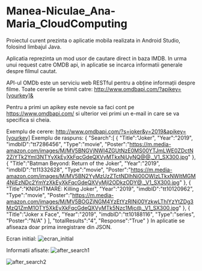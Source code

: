 # Manea-Niculae_Ana-Maria_CloudComputing

  Proiectul curent prezinta o aplicatie mobila realizata in Android Studio, folosind limbajul Java.

  Aplicatia reprezinta un mod usor de cautare direct in baza IMDB. In urma unui request catre OMDB api, in aplicatie se incarca informatii generale despre filmul cautat.
  
API-ul OMDb este un serviciu web RESTful pentru a obține informații despre filme.
Toate cererile se trimit catre: http://www.omdbapi.com/?apikey=[yourkey]&

Pentru a primi un apikey este nevoie sa faci cont pe https://www.omdbapi.com/ si ulterior vei primi un e-mail in care se va specifica si cheia.

Exemplu de cerere: http://www.omdbapi.com/?s=joker&y=2019&apikey=[yourkey]
Exemplu de raspuns: 
          {
          "Search":[
          {
          "Title":"Joker",
          "Year":"2019",
          "imdbID":"tt7286456",
          "Type":"movie",
          "Poster":"https://m.media-amazon.com/images/M/MV5BNGVjNWI4ZGUtNzE0MS00YTJmLWE0ZDctN2ZiYTk2YmI3NTYyXkEyXkFqcGdeQXVyMTkxNjUyNQ@@._V1_SX300.jpg"
          },
          {
          "Title":"Batman Beyond: Return of the Joker",
          "Year":"2019",
          "imdbID":"tt11332628",
          "Type":"movie",
          "Poster":"https://m.media-amazon.com/images/M/MV5BN2YyMzUzZTctNDlhNi00OWIzLTkxNWItMGM4NjEzNDc2YmYzXkEyXkFqcGdeQXVyMjI2ODkzODY@._V1_SX300.jpg"
          },
          {
          "Title":"KNIGHTMARE: Killing Joker",
          "Year":"2019",
          "imdbID":"tt10120962",
          "Type":"movie",
          "Poster":"https://m.media-amazon.com/images/M/MV5BOGZjNGM4YzEtYzRlNi00YzkwLThlYzYtZDg3MzQ1ZmM1OTY5XkEyXkFqcGdeQXVyMTk5Nzc1Mjc@._V1_SX300.jpg"
          },
          {
          "Title":"Joker x Face",
          "Year":"2019",
          "imdbID":"tt10188116",
          "Type":"series",
          "Poster":"N/A"
          }
          ],
          "totalResults":"4",
          "Response":"True"
          }
In aplicatie se afiseaza doar prima inregistrare din JSON.

Ecran initial:
  ![ecran_initial](https://user-images.githubusercontent.com/48086918/117872465-5cbb6680-b2a7-11eb-94e3-de69f49aadde.jpg)

Informatii afisate:
  ![after_search1](https://user-images.githubusercontent.com/48086918/117872502-6ba21900-b2a7-11eb-8610-7043a4dafa47.jpg)

  ![after_search2](https://user-images.githubusercontent.com/48086918/117872545-76f54480-b2a7-11eb-9a6a-1645e5a9ef01.jpg)
